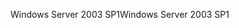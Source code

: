 <span data-ttu-id="98d1d-101">Windows Server 2003 SP1</span><span class="sxs-lookup"><span data-stu-id="98d1d-101">Windows Server 2003 SP1</span></span>